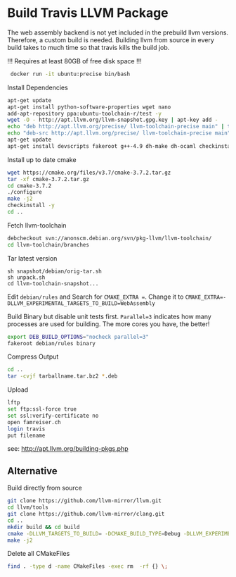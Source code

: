 # Build Travis LLVM Package
The web assembly backend is not yet included in the prebuild llvm versions. Therefore, a custom build is needed. Building llvm from source in every build takes to much time so that travis kills the build job.

!!! Requires at least 80GB of free disk space !!!

```sh
 docker run -it ubuntu:precise bin/bash
 ```
 
Install Dependencies

```sh
apt-get update
apt-get install python-software-properties wget nano
add-apt-repository ppa:ubuntu-toolchain-r/test -y
wget -O - http://apt.llvm.org/llvm-snapshot.gpg.key | apt-key add -
echo "deb http://apt.llvm.org/precise/ llvm-toolchain-precise main" | tee -a /etc/apt/sources.list
echo "deb-src http://apt.llvm.org/precise/ llvm-toolchain-precise main" | tee -a /etc/apt/sources.list
apt-get update
apt-get install devscripts fakeroot g++-4.9 dh-make dh-ocaml checkinstall libffi-dev python-sphinx python-dev swig libjsoncpp-dev help-man subversion rsync quilt help2man chrpath lftp git -y
```

Install up to date cmake

```sh
wget https://cmake.org/files/v3.7/cmake-3.7.2.tar.gz
tar -xf cmake-3.7.2.tar.gz
cd cmake-3.7.2
./configure
make -j2
checkinstall -y 
cd ..
```

Fetch llvm-toolchain 

```sh
debcheckout svn://anonscm.debian.org/svn/pkg-llvm/llvm-toolchain/ 
cd llvm-toolchain/branches
```

Tar latest version
```
sh snapshot/debian/orig-tar.sh
sh unpack.sh
cd llvm-toolchain-snapshot...
```

Edit `debian/rules` and Search for `CMAKE_EXTRA =`. Change it to `CMAKE_EXTRA=-DLLVM_EXPERIMENTAL_TARGETS_TO_BUILD=WebAssembly`

Build Binary but disable unit tests first. `Parallel=3` indicates how many processes are used for building. The more cores you have, the better!

```sh
export DEB_BUILD_OPTIONS="nocheck parallel=3"
fakeroot debian/rules binary
```

Compress Output

```sh
cd ..
tar -cvjf tarballname.tar.bz2 *.deb
```


Upload

```bash
lftp 
set ftp:ssl-force true
set ssl:verify-certificate no
open famreiser.ch
login travis 
put filename
```

see: http://apt.llvm.org/building-pkgs.php


## Alternative

Build directly from source

```bash
git clone https://github.com/llvm-mirror/llvm.git
cd llvm/tools
git clone https://github.com/llvm-mirror/clang.git
cd ..
mkdir build && cd build
cmake -DLLVM_TARGETS_TO_BUILD= -DCMAKE_BUILD_TYPE=Debug -DLLVM_EXPERIMENTAL_TARGETS_TO_BUILD=WebAssembly -DLLVM_INCLUDE_EXAMPLES=OFF -DLLVM_INCLUDE_TESTS=OFF ..
make -j2
```

Delete all CMakeFiles

```sh
find . -type d -name CMakeFiles -exec rm  -rf {} \;
```
